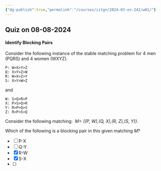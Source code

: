 ```yaml
---
{"dg-publish":true,"permalink":"/courses/iitgn/2024-03-es-242/w01/"}
---
```


## Quiz on 08-08-2024


<div class="transclusion internal-embed is-loaded"><div class="markdown-embed">



#### Identify Blocking Pairs

Consider the following instance of the stable matching problem for 4 men (PQRS) and 4 women (WXYZ).  
  
```plaintext
P: W>X>Y>Z   
Q: X>Y>Z>W   
R: W>X>Z>Y   
S: X>Y>W>Z  
``` 

and  

```plaintext
W: S>Q>R>P  
X: P>S>Q>R  
Y: R>P>Q>S  
Z: R>P>S>Q
```

Consider the following matching:  _M= {(P, W),(Q, X),(R, Z),(S, Y)}_. 

Which of the following is a blocking pair in this given matching $M$?

- [ ] P-X
- [ ] Q-Y
- [X] R-W
- [X] S-X
- [ ] 

</div></div>
